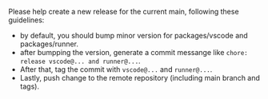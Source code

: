 Please help create a new release for the current main, following these guidelines:
- by default, you should bump minor version for packages/vscode and packages/runner.
- after bumpping the version, generate a commit messange like `chore: release vscode@... and runner@...`.
- After that, tag the commit with `vscode@...` and `runner@...`.
- Lastly, push change to the remote repository (including main branch and tags).